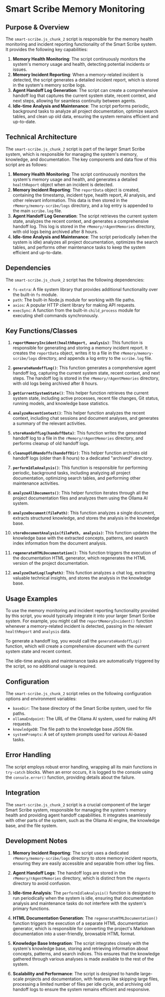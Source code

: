 # Smart Scribe Memory Monitoring

## Purpose & Overview

The `smart-scribe.js_chunk_2` script is responsible for the memory health monitoring and incident reporting functionality of the Smart Scribe system. It provides the following key capabilities:

1. **Memory Health Monitoring**: The script continuously monitors the system's memory usage and health, detecting potential incidents or issues.
2. **Memory Incident Reporting**: When a memory-related incident is detected, the script generates a detailed incident report, which is stored in the system's memory scribe logs.
3. **Agent Handoff Log Generation**: The script can create a comprehensive handoff log that captures the current system state, recent context, and next steps, allowing for seamless continuity between agents.
4. **Idle-time Analysis and Maintenance**: The script performs periodic, background tasks to analyze all project documentation, optimize search tables, and clean up old data, ensuring the system remains efficient and up-to-date.

## Technical Architecture

The `smart-scribe.js_chunk_2` script is part of the larger Smart Scribe system, which is responsible for managing the system's memory, knowledge, and documentation. The key components and data flow of this script are as follows:

1. **Memory Health Monitoring**: The script continuously monitors the system's memory usage and health, and generates a detailed `healthReport` object when an incident is detected.
2. **Memory Incident Reporting**: The `reportData` object is created, containing the timestamp, incident type, health report, AI analysis, and other relevant information. This data is then stored in the `rMemory/memory-scribe/logs` directory, and a log entry is appended to the main `scribe.log` file.
3. **Agent Handoff Log Generation**: The script retrieves the current system state, analyzes the recent context, and generates a comprehensive handoff log. This log is stored in the `rMemory/rAgentMemories` directory, with old logs being archived after 8 hours.
4. **Idle-time Analysis and Maintenance**: The script periodically (when the system is idle) analyzes all project documentation, optimizes the search tables, and performs other maintenance tasks to keep the system efficient and up-to-date.

## Dependencies

The `smart-scribe.js_chunk_2` script has the following dependencies:

- `fs-extra`: A file system library that provides additional functionality over the built-in `fs` module.
- `path`: The built-in Node.js module for working with file paths.
- `axios`: A popular HTTP client library for making API requests.
- `execSync`: A function from the built-in `child_process` module for executing shell commands synchronously.

## Key Functions/Classes

1. **`reportMemoryIncident(healthReport, analysis)`**: This function is responsible for generating and storing a memory incident report. It creates the `reportData` object, writes it to a file in the `rMemory/memory-scribe/logs` directory, and appends a log entry to the `scribe.log` file.

1. **`generateHandoffLog()`**: This function generates a comprehensive agent handoff log, capturing the current system state, recent context, and next steps. The handoff log is stored in the `rMemory/rAgentMemories` directory, with old logs being archived after 8 hours.

1. **`getCurrentSystemState()`**: This helper function retrieves the current system state, including active processes, recent file changes, Git status, running models, and knowledge base statistics.

1. **`analyzeRecentContext()`**: This helper function analyzes the recent context, including chat sessions and document analyses, and generates a summary of the relevant activities.

1. **`storeHandoffLog(handoffData)`**: This function writes the generated handoff log to a file in the `rMemory/rAgentMemories` directory, and performs cleanup of old handoff logs.

1. **`cleanupOldHandoffs(handoffDir)`**: This helper function archives old handoff logs (older than 8 hours) to a dedicated "archived" directory.

1. **`performIdleAnalysis()`**: This function is responsible for performing periodic, background tasks, including analyzing all project documentation, optimizing search tables, and performing other maintenance activities.

1. **`analyzeAllDocuments()`**: This helper function iterates through all the project documentation files and analyzes them using the Ollama AI system.

1. **`analyzeDocument(filePath)`**: This function analyzes a single document, extracts structured knowledge, and stores the analysis in the knowledge base.

1. **`storeDocumentAnalysis(filePath, analysis)`**: This function updates the knowledge base with the extracted concepts, patterns, and search index information from the document analysis.

1. **`regenerateHTMLDocumentation()`**: This function triggers the execution of the documentation HTML generator, which regenerates the HTML version of the project documentation.

1. **`analyzeChatLog(logPath)`**: This function analyzes a chat log, extracting valuable technical insights, and stores the analysis in the knowledge base.

## Usage Examples

To use the memory monitoring and incident reporting functionality provided by this script, you would typically integrate it into your larger Smart Scribe system. For example, you might call the `reportMemoryIncident()` function whenever a memory-related incident is detected, passing in the relevant `healthReport` and `analysis` data.

To generate a handoff log, you would call the `generateHandoffLog()` function, which will create a comprehensive document with the current system state and recent context.

The idle-time analysis and maintenance tasks are automatically triggered by the script, so no additional usage is required.

## Configuration

The `smart-scribe.js_chunk_2` script relies on the following configuration options and environment variables:

- `baseDir`: The base directory of the Smart Scribe system, used for file paths.
- `ollamaEndpoint`: The URL of the Ollama AI system, used for making API requests.
- `knowledgeDB`: The file path to the knowledge base JSON file.
- `systemPrompts`: A set of system prompts used for various AI-based tasks.

## Error Handling

The script employs robust error handling, wrapping all its main functions in `try-catch` blocks. When an error occurs, it is logged to the console using the `console.error()` function, providing details about the failure.

## Integration

The `smart-scribe.js_chunk_2` script is a crucial component of the larger Smart Scribe system, responsible for managing the system's memory health and providing agent handoff capabilities. It integrates seamlessly with other parts of the system, such as the Ollama AI engine, the knowledge base, and the file system.

## Development Notes

1. **Memory Incident Reporting**: The script uses a dedicated `rMemory/memory-scribe/logs` directory to store memory incident reports, ensuring they are easily accessible and separable from other log files.

1. **Agent Handoff Logs**: The handoff logs are stored in the `rMemory/rAgentMemories` directory, which is distinct from the `rAgents` directory to avoid confusion.

1. **Idle-time Analysis**: The `performIdleAnalysis()` function is designed to run periodically when the system is idle, ensuring that documentation analysis and maintenance tasks do not interfere with the system's primary functions.

1. **HTML Documentation Generation**: The `regenerateHTMLDocumentation()` function triggers the execution of a separate HTML documentation generator, which is responsible for converting the project's Markdown documentation into a user-friendly, browsable HTML format.

1. **Knowledge Base Integration**: The script integrates closely with the system's knowledge base, storing and retrieving information about concepts, patterns, and search indices. This ensures that the knowledge gathered through various analyses is made available to the rest of the system.

1. **Scalability and Performance**: The script is designed to handle large-scale projects and documentation, with features like skipping large files, processing a limited number of files per idle cycle, and archiving old handoff logs to ensure the system remains efficient and responsive.
